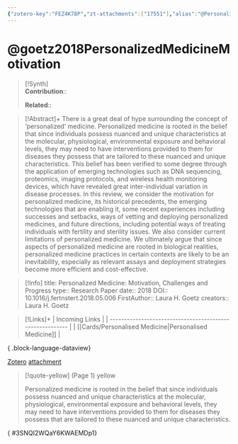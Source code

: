 ```yaml
---
{"zotero-key":"FEZ4K78P","zt-attachments":["17551"],"alias":"@Personalized Medicine, @Personalized Medicine: Motivation, Challenges and Progress","keywords":[],"FirstAuthor":"[[ Laura H. Goetz]]","tags":["source/researchpaper"],"dg-publish":true,"permalink":"/sources/research-papers/goetz2018-personalized-medicine-motivation/","dgPassFrontmatter":true}
---
```


# @goetz2018PersonalizedMedicineMotivation

>[!Synth]  
>**Contribution**::  
>  
>**Related**:: 
>  

> [!Abstract]+
> There is a great deal of hype surrounding the concept of ‘personalized’ medicine. Personalized medicine is rooted in the belief that since individuals possess nuanced and unique characteristics at the molecular, physiological, environmental exposure and behavioral levels, they may need to have interventions provided to them for diseases they possess that are tailored to these nuanced and unique characteristics. This belief has been verified to some degree through the application of emerging technologies such as DNA sequencing, proteomics, imaging protocols, and wireless health monitoring devices, which have revealed great inter-individual variation in disease processes. In this review, we consider the motivation for personalized medicine, its historical precedents, the emerging technologies that are enabling it, some recent experiences including successes and setbacks, ways of vetting and deploying personalized medicines, and future directions, including potential ways of treating individuals with fertility and sterility issues. We also consider current limitations of personalized medicine. We ultimately argue that since aspects of personalized medicine are rooted in biological realities, personalized medicine practices in certain contexts are likely to be an inevitability, especially as relevant assays and deployment strategies become more efficient and cost-effective.

> [!Info]
> title: Personalized Medicine: Motivation, Challenges and Progress
> type:: Research Paper 
> date:: 2018
> DOI:: 10.1016/j.fertnstert.2018.05.006
> FirstAuthor:: Laura H. Goetz
> creators:: Laura H. Goetz

> [!Links]+
>  | Incoming Links                                            |
> | --------------------------------------------------------- |
> | [[Cards/Personalised Medicine\|Personalised Medicine]] |
> 
{ .block-language-dataview}


[Zotero](zotero://select/library/items/FEZ4K78P) [attachment](<file:///Users/nathanmaxwell/Zotero/storage/Y6KWAEMD/Goetz%20and%20Schork%20-%202018%20-%20Personalized%20Medicine%20Motivation,%20Challenges%20and%20Progress.pdf>)

> [!quote-yellow] (Page 1) yellow
> 
> Personalized medicine is rooted in the belief that since individuals possess nuanced and unique characteristics at the molecular, physiological, environmental exposure and behavioral levels, they may need to have interventions provided to them for diseases they possess that are tailored to these nuanced and unique characteristics.
>
{ #3SNQI2WQaY6KWAEMDp1}

